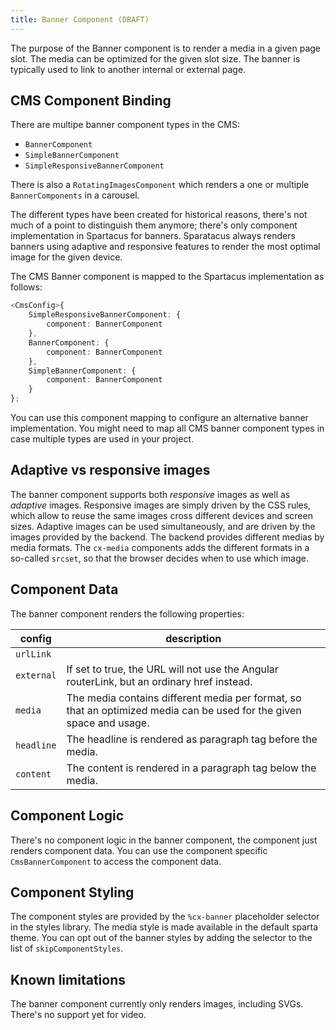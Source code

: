 ```yaml
---
title: Banner Component (DRAFT)
---
```


The purpose of the Banner component is to render a media in a given page slot. The media can be optimized for the given slot size. The banner is typically used to link to another internal or external page.

## CMS Component Binding

There are multipe banner component types in the CMS:

-   `BannerComponent`
-   `SimpleBannerComponent`
-   `SimpleResponsiveBannerComponent`

There is also a `RotatingImagesComponent` which renders a one or multiple `BannerComponents` in a carousel.

The different types have been created for historical reasons, there's not much of a point to distinguish them anymore; there's only component implementation in Spartacus for banners. Sparatacus always renders banners using adaptive and responsive features to render the most optimal image for the given device.

The CMS Banner component is mapped to the Spartacus implementation as follows:

```typescript
<CmsConfig>{
    SimpleResponsiveBannerComponent: {
        component: BannerComponent
    },
    BannerComponent: {
        component: BannerComponent
    },
    SimpleBannerComponent: {
        component: BannerComponent
    }
};
```

You can use this component mapping to configure an alternative banner implementation. You might need to map all CMS banner component types in case multiple types are used in your project.

## Adaptive vs responsive images

The banner component supports both _responsive_ images as well as _adaptive_ images. Responsive images are simply driven by the CSS rules, which allow to reuse the same images cross different devices and screen sizes. Adaptive images can be used simultaneously, and are driven by the images provided by the backend. The backend provides different medias by media formats. The `cx-media` components adds the different formats in a so-called `srcset`, so that the browser decides when to use which image.

## Component Data

The banner component renders the following properties:

| config     | description                                                                                                         |
| ---------- | ------------------------------------------------------------------------------------------------------------------- |
| `urlLink`  |                                                                                                                     |
| `external` | If set to true, the URL will not use the Angular routerLink, but an ordinary href instead.                          |
| `media`    | The media contains different media per format, so that an optimized media can be used for the given space and usage. |
| `headline` | The headline is rendered as paragraph tag before the media.                                                         |
| `content`  | The content is rendered in a paragraph tag below the media.                                                         |

## Component Logic

There's no component logic in the banner component, the component just renders component data. You can use the component specific `CmsBannerComponent` to access the component data.

## Component Styling

The component styles are provided by the `%cx-banner` placeholder selector in the styles library. The media style is made available in the default sparta theme. You can opt out of the banner styles by adding the selector to the list of `skipComponentStyles`.

## Known limitations

The banner component currently only renders images, including SVGs. There's no support yet for video.
